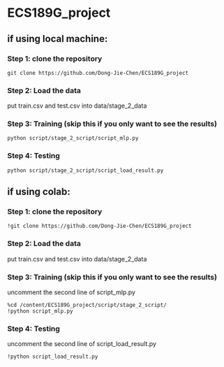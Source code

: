 # ECS189G_project
## if using local machine:
### Step 1: clone the repository
```shell script
git clone https://github.com/Dong-Jie-Chen/ECS189G_project
```
### Step 2: Load the data
put train.csv and test.csv into data/stage_2_data

### Step 3: Training (skip this if you only want to see the results)

```shell script
python script/stage_2_script/script_mlp.py
```
### Step 4: Testing
```shell script
python script/stage_2_script/script_load_result.py
```

## if using colab:
### Step 1: clone the repository
```shell script
!git clone https://github.com/Dong-Jie-Chen/ECS189G_project
```

### Step 2: Load the data
put train.csv and test.csv into data/stage_2_data


### Step 3: Training (skip this if you only want to see the results)
uncomment the second line of script_mlp.py
```shell script
%cd /content/ECS189G_project/script/stage_2_script/
!python script_mlp.py
```

### Step 4: Testing
uncomment the second line of script_load_result.py
```shell script
!python script_load_result.py
```